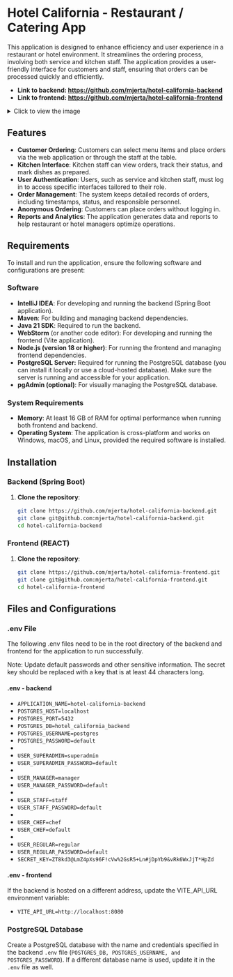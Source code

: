 # Hotel California - Restaurant / Catering App

This application is designed to enhance efficiency and user experience in a restaurant or hotel environment. It streamlines the ordering process, involving both service and kitchen staff. The application provides a user-friendly interface for customers and staff, ensuring that orders can be processed quickly and efficiently.
- **Link to backend: https://github.com/mjerta/hotel-california-backend**
- **Link to frontend: https://github.com/mjerta/hotel-california-frontend**
<details>
  <summary>Click to view the image</summary>

![Hidden Image](./menu-page-hotel-california.png)

</details>

## Features
- **Customer Ordering**: Customers can select menu items and place orders via the web application or through the staff at the table.
- **Kitchen Interface**: Kitchen staff can view orders, track their status, and mark dishes as prepared.
- **User Authentication**: Users, such as service and kitchen staff, must log in to access specific interfaces tailored to their role.
- **Order Management**: The system keeps detailed records of orders, including timestamps, status, and responsible personnel.
- **Anonymous Ordering**: Customers can place orders without logging in.
- **Reports and Analytics**: The application generates data and reports to help restaurant or hotel managers optimize operations.

## Requirements
To install and run the application, ensure the following software and configurations are present:

### Software
- **IntelliJ IDEA**: For developing and running the backend (Spring Boot application).
- **Maven**: For building and managing backend dependencies.
- **Java 21 SDK**: Required to run the backend.
- **WebStorm** (or another code editor): For developing and running the frontend (Vite application).
- **Node.js (version 18 or higher)**: For running the frontend and managing frontend dependencies.
- **PostgreSQL Server:** Required for running the PostgreSQL database (you can install it locally or use a cloud-hosted database). Make sure the server is running and accessible for your application.
- **pgAdmin (optional)**: For visually managing the PostgreSQL database.

### System Requirements
- **Memory**: At least 16 GB of RAM for optimal performance when running both frontend and backend.
- **Operating System**: The application is cross-platform and works on Windows, macOS, and Linux, provided the required software is installed.

## Installation

### Backend (Spring Boot)

1. **Clone the repository**:
   ```bash
   git clone https://github.com/mjerta/hotel-california-backend.git
   git clone git@github.com:mjerta/hotel-california-backend.git
   cd hotel-california-backend

### Frontend (REACT)
1. **Clone the repository**:
   ```bash
   git clone https://github.com/mjerta/hotel-california-frontend.git
   git clone git@github.com:mjerta/hotel-california-frontend.git
   cd hotel-california-frontend

## Files and Configurations

### .env File

The following .env files need to be in the root directory of the backend and frontend for the application to run successfully.

Note: Update default passwords and other sensitive information. The secret key should be replaced with a key that is at least 44 characters long.

#### .env - backend


- `APPLICATION_NAME=hotel-california-backend`
- `POSTGRES_HOST=localhost`
- `POSTGRES_PORT=5432`
- `POSTGRES_DB=hotel_california_backend`
- `POSTGRES_USERNAME=postgres`
- `POSTGRES_PASSWORD=default`
-
- `USER_SUPERADMIN=superadmin`
- `USER_SUPERADMIN_PASSWORD=default`
-
- `USER_MANAGER=manager`
- `USER_MANAGER_PASSWORD=default`
-
- `USER_STAFF=staff`
- `USER_STAFF_PASSWORD=default`
-
- `USER_CHEF=chef`
- `USER_CHEF=default`
-
- `USER_REGULAR=regular`
- `USER_REGULAR_PASSWORD=default`
- `SECRET_KEY=ZT8kd3@LmZ4pXs96F!cVw%2GsR5+Ln#jDpYb9&vRk6WxJjT*HpZd`

#### .env - frontend

If the backend is hosted on a different address, update the VITE_API_URL environment variable:

- `VITE_API_URL=http://localhost:8080`

### PostgreSQL Database

Create a PostgreSQL database with the name and credentials specified in the backend `.env` file (`POSTGRES_DB, POSTGRES_USERNAME, and POSTGRES_PASSWORD`). If a different database name is used, update it in the `.env` file as well.
